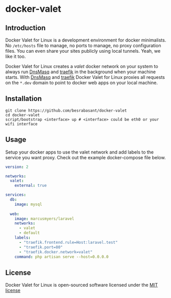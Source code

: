 # docker-valet

## Introduction

Docker Valet for Linux is a development environment for docker minimalists. No `/etc/hosts` file to manage, no ports to manage, no proxy configuration files. You can even share your sites publicly using local tunnels. Yeah, we like it too.

Docker Valet for Linux creates a _valet_ docker network on your system to always run [DnsMasq](https://en.wikipedia.org/wiki/Dnsmasq) and [traefik](http://traefik.io) in the background when your machine starts. With [DnsMasq](https://en.wikipedia.org/wiki/Dnsmasq) and [traefik](http://traefik.io) Docker Valet for Linux proxies all requests on the `*.dev` domain to point to docker web apps on your local machine.

## Installation

```shell
git clone https://github.com/besrabasant/docker-valet
cd docker-valet
script/bootstrap <interface> up # <interface> could be eth0 or your wifi interface
```

## Usage

Setup your docker apps to use the valet network and add labels to the service you want proxy. Check out the example docker-compose file below.

```yaml
version: 2

networks:
  valet:
    external: true

services:
  db:
    image: mysql
    
  web:
    image: marcusmyers/laravel
    networks:
      - valet
      - default
    labels:
      - "traefik.frontend.rule=Host:laravel.test"
      - "traefik.port=80"
      - "traefik.docker.network=valet"
    command: php artisan serve --host=0.0.0.0
```

## License

Docker Valet for Linux is open-sourced software licensed under the [MIT license](http://opensource.org/licenses/MIT)
